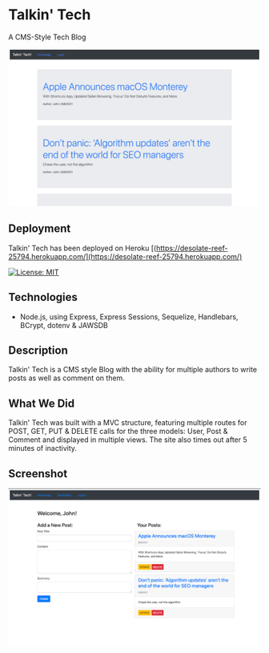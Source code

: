 # Talkin' Tech

A CMS-Style Tech Blog

![Screen Shot](assets/Talkin-Tech01.png)

## Deployment

Talkin' Tech has been deployed on Heroku [(https://desolate-reef-25794.herokuapp.com/](https://desolate-reef-25794.herokuapp.com/)

[![License: MIT](https://img.shields.io/badge/License-MIT-yellow.svg)](https://opensource.org/licenses/MIT)

## Technologies

- Node.js, using Express, Express Sessions, Sequelize, Handlebars, BCrypt, dotenv & JAWSDB

## Description

Talkin' Tech is a CMS style Blog with the ability for multiple authors to write posts as well as comment on them.

## What We Did

Talkin' Tech was built with a MVC structure, featuring multiple routes for POST, GET, PUT & DELETE calls for the three models: User, Post & Comment and displayed in multiple views. The site also times out after 5 minutes of inactivity.

## Screenshot

![Telkin' Tech](assets/Talkin-Tech02.png)
